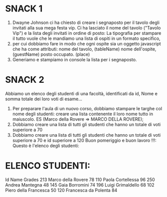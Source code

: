 # SNACK 1
1. Dwayne Johnson ci ha chiesto di creare i segnaposto per il tavolo degli invitati alla sua mega festa vip. Ci ha lasciato il nome del tavolo ("Tavolo Vip") e la lista degli invitati in ordine di posto:
 La tipografia per stampare il tutto vuole che le mandiamo una lista di ospiti in un formato specifico,
2.  per cui dobbiamo fare in modo che ogni ospite sia un oggetto    javascript che ha come attributi:
    nome del tavolo, (tableName)
    nome dell'ospite,  (guestName)
    posto occupato. (place)
3. Generiamo e stampiamo in console la lista per i segnaposto.

# SNACK 2
Abbiamo un elenco degli studenti di una facoltà, identificati da id, Nome e somma totale dei loro voti di esame...
1. Per preparare l'aula di un nuovo corso, dobbiamo stampare le targhe col nome degli studenti: creare una lista contenente il loro nome tutto in maiuscolo.
ES (Marco della Rovere => MARCO DELLA ROVERE);
2. Dobbiamo creare una lista di tutti gli studenti che hanno un totale di voti superiore a 70
3. Dobbiamo creare una lista di tutti gli studenti che hanno un totale di voti superiore a 70 e id superiore a 120
Buon pomeriggio e buon lavoro !!!:
Questo è l'elenco degli studenti:

# ELENCO STUDENTI:
Id  Name                Grades
213 Marco della Rovere      78
110 Paola Cortellessa       96
250 Andrea Mantegna         48
145 Gaia Borromini          74
196 Luigi Grimaldello       68
102 Piero della Francesca   50
120 Francesca da Polenta    84
